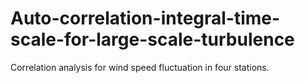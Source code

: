 # Auto-correlation-integral-time-scale-for-large-scale-turbulence
Correlation analysis for wind speed fluctuation in four stations.
